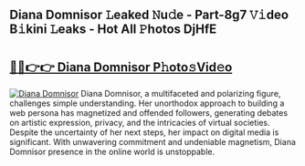 ## Diana Domnisor 𝙻eaked 𝙽u𝚍e - Part-8g7 𝚅𝚒deo B𝚒kini 𝙻eaks - Hot All 𝙿hotos DjHfE

# <h2><a href="http://ld1m2le.urlbe.top/?page=Diana+Domnisor">🔗🔗👉👉 Diana Domnisor P𝚑oto𝚜Vid𝚎o</a></h2>

[![Diana Domnisor](https://i.imgur.com/eBuTRDB.gif)](http://ld1m2le.urlbe.top/?page=Diana+Domnisor)
Diana Domnisor, a multifaceted and polarizing figure, challenges simple understanding. Her unorthodox approach to building a web persona has magnetized and offended followers, generating debates on artistic expression, privacy, and the intricacies of virtual societies. Despite the uncertainty of her next steps, her impact on digital media is significant. With unwavering commitment and undeniable magnetism, Diana Domnisor presence in the online world is unstoppable.

